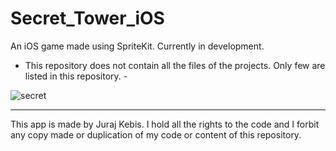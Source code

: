 # Secret_Tower_iOS
An iOS game made using SpriteKit. Currently in development.
- This repository does not contain all the files of the projects. Only few are listed in this repository. -


![secret](https://user-images.githubusercontent.com/40714602/233935904-c0484767-861f-4fd8-ae55-b055bab9dfe4.gif)


------------------------------------------------------------------------
This app is made by Juraj Kebis. I hold all the rights to the code and I forbit any copy made or duplication of my code or content of this repository.
